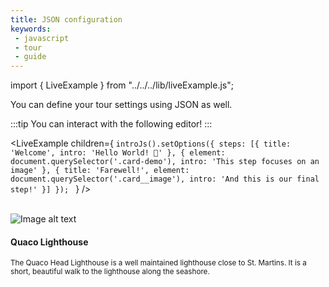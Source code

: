 ```yaml
---
title: JSON configuration
keywords:
 - javascript
 - tour
 - guide
---
```


import { LiveExample } from "../../../lib/liveExample.js";

You can define your tour settings using JSON as well.

:::tip
You can interact with the following editor!
:::


<LiveExample children={
`introJs().setOptions({
  steps: [{
    title: 'Welcome',
    intro: 'Hello World! 👋'
  },
  {
    element: document.querySelector('.card-demo'),
    intro: 'This step focuses on an image'
  },
  {
    title: 'Farewell!',
    element: document.querySelector('.card__image'),
    intro: 'And this is our final step!'
  }]
});
`
} />

<br/>

<div class="demo-container">
    <div class="card-demo" style={{width: '300px'}}>
      <div class="card shadow--md">
        <div class="card__image">
          <img
            src="https://images.unsplash.com/photo-1506624183912-c602f4a21ca7?ixlib=rb-1.2.1&amp;ixid=eyJhcHBfaWQiOjEyMDd9&amp;auto=format&amp;fit=crop&amp;w=800&amp;q=60"
            alt="Image alt text"
            title="Logo Title Text 1"
          />
        </div>
        <div class="card__body">
          <h4>Quaco Lighthouse</h4>
          <small>
            The Quaco Head Lighthouse is a well maintained lighthouse close to St.
            Martins. It is a short, beautiful walk to the lighthouse along the
            seashore.
          </small>
        </div>
      </div>
    </div>
</div>
